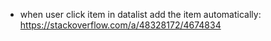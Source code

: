 - when user click item in datalist add the item automatically: https://stackoverflow.com/a/48328172/4674834